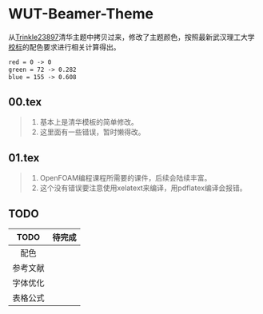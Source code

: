 # WUT-Beamer-Theme
从[Trinkle23897](https://github.com/Trinkle23897/THU-Beamer-Theme)清华主题中拷贝过来，修改了主题颜色，按照最新武汉理工大学[校标](http://dzb.whut.edu.cn/cycx/xxbs/)的配色要求进行相关计算得出。

```LaTeX
red = 0 -> 0
green = 72 -> 0.282
blue = 155 -> 0.608
```

## 00.tex
> 1. 基本上是清华模板的简单修改。
> 2. 这里面有一些错误，暂时懒得改。
## 01.tex
> 1. OpenFOAM编程课程所需要的课件，后续会陆续丰富。
> 2. 这个没有错误要注意使用xelatext来编译，用pdflatex编译会报错。

## TODO
| TODO | 待完成|
| :---: | :---: |
| 配色 | |
| 参考文献 | |
| 字体优化 | |
| 表格公式 | |
